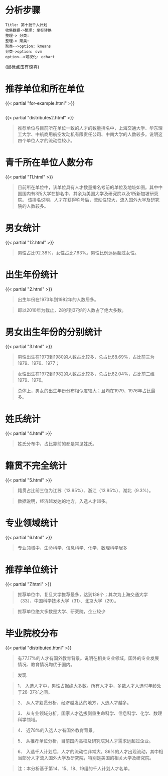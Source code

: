 <!--more-->
# 分析步骤

```sequence
Title: 第十批千人计划
收集数据->整理: 坐标转换
整理-> 分类: 
整理-> 聚类:
聚类-->option: kmeans
分类->option: svm
option-->可视化: echart
```

(鼠标点击有惊喜)
# 推荐单位和所在单位

{{< partial "for-example.html" >}}

##     
{{< partial "distributes2.html" >}}

> 推荐单位与目前所在单位一致的人才的数量排名中，上海交通大学、华东理工大学、中航商用航空发动机有限责任公司、中南大学的人数较多。说明这四个单位人才的流动性较小。

# 青千所在单位人数分布

{{< partial "11.html" >}}

> 目前所在单位中，该单位具有人才数量排名考前的单位及地址如图。其中中国国内有3所大学在排名中，其余为美国大学及研究院以及1所新加坡研究院。
该排名说明，人才在获得称号后，流动性较大，流入国外大学及研究院的人数较多。

# 男女统计

{{< partial "12.html" >}}

> 男性占比92.38%，女性占比7.63%。男性比例远远超过女性。

# 出生年份统计

{{< partial "2.html" >}}

> 出生年份在1973年到1982年的人数居多。

> 即以2010年为截止，28岁到37岁的人数占了绝大多数。

# 男女出生年份的分别统计

{{< partial "3.html" >}}

> 男性出生在1973到1980的人数占比较多，总占比68.69%，占比前三为1979、1976、1977；

> 女性出生在1972到1982的人数占比较多，总占比82.04%，占比前二维1979、1976。

> 总体上，男女的出生年份分布相似度较大；且均在1979、1976年占比最多。

# 姓氏统计 
{{< partial "4.html" >}}

> 姓氏分布中，占比靠前的都是常见姓氏。

# 籍贯不完全统计

{{< partial "5.html" >}}

> 籍贯占比前三位为江苏（13.95%）、浙江（13.95%）、湖北（9.3%）。

> 数据说明，经济越发达的地方，入选人才越多。

# 专业领域统计

{{< partial "6.html" >}}

> 专业领域中，生命科学、信息科学、化学、数理科学居多

# 推荐单位统计

{{< partial "7.html" >}}

> 推荐单位中，复旦大学推荐最多，达到138个；其次为上海交通大学（33）、中国科学技术大学（31）、北京大学（29）。

> 推荐单位绝大多数是大学、研究院，企业较少

# 毕业院校分布

{{< partial "distributed.html" >}}

> 有77.17%的人才有国外教育背景。说明在相关专业领域，国外的专业发展情况、教育情况均优于国内。

<!-- # 分析结果 -->

<!-- ## echart Test  -->
<!-- ## 专业领域 -->
<!-- ![专业领域](/2pic.jpg "img") -->
<!-- ## 籍贯分布1 -->
<!-- ![籍贯分布](/3pic.jpg "img") -->

<!-- ## 籍贯分布2 -->
<!-- ![籍贯分布2](/6pic.jpg "img") -->
<!-- ## 男女数量 -->
<!-- ![男女数量](/4pic.jpg "img") -->

<!-- ## 推荐单位 -->
<!-- ![推荐单位](/5pic.jpg "img") -->

<!-- ## More [TODO] -->

<!-- # js代码 -->
<!-- ```js -->
<!-- option1 = { -->
<!-- backgroundColor: '#6c343c', -->

<!-- title: { -->
<!-- text: '籍贯分布不完全统计', -->
<!-- left: 'center', -->
<!-- top: 20, -->
<!-- textStyle: { -->
<!-- color: '#ccc' -->
<!-- } -->
<!-- }, -->

<!-- tooltip : { -->
<!-- trigger: 'item', -->
<!-- formatter: "{a} <br/>{b} : {c} ({d}%)" -->
<!-- }, -->

<!-- visualMap: { -->
<!-- show: false, -->
<!-- min: 80, -->
<!-- max: 600, -->
<!-- inRange: { -->
<!-- colorLightness: [0, 1] -->
<!-- } -->
<!-- }, -->
<!-- series : [ -->
<!-- { -->
<!-- name:'访问来源', -->
<!-- type:'pie', -->
<!-- radius : '55%', -->
<!-- center: ['50%', '50%'], -->
<!-- data:[ -->
<!-- {value:7, name:'安徽'}, -->
<!-- {value:12, name:'江苏'}, -->
<!-- {value:12, name:'浙江'}, -->
<!-- {value:8, name:'湖北'}, -->
<!-- {value:7, name:'湖南'}, -->
<!-- {value:5, name:'山东'}, -->
<!-- {value:5, name:'四川'}, -->
<!-- {value:5, name:'辽宁'}, -->
<!-- {value:4, name:'河南'}, -->
<!-- {value:4, name:'上海'}, -->
<!-- {value:6, name:'美籍'}, -->
<!-- {value:4, name:'福建'}, -->
<!-- {value:3, name:'河北'}, -->
<!-- {value:2, name:'重庆'}, -->
<!-- {value:2, name:'江西'} -->
<!-- ].sort(function (a, b) { return a.value - b.value; }), -->
<!-- roseType: 'radius', -->
<!-- label: { -->
<!-- normal: { -->
<!-- textStyle: { -->
<!-- color: 'rgba(255, 255, 255, 0.3)' -->
<!-- } -->
<!-- } -->
<!-- }, -->
<!-- labelLine: { -->
<!-- normal: { -->
<!-- lineStyle: { -->
<!-- color: 'rgba(255, 255, 255, 0.3)' -->
<!-- }, -->
<!-- smooth: 0.2, -->
<!-- length: 10, -->
<!-- length2: 20 -->
<!-- } -->
<!-- }, -->
<!-- itemStyle: { -->
<!-- normal: { -->
<!-- color: '#000000', -->
<!-- shadowBlur: 200, -->
<!-- shadowColor: 'rgba(0, 0, 0, 0.5)' -->
<!-- } -->
<!-- }, -->

<!-- animationType: 'scale', -->
<!-- animationEasing: 'elasticOut', -->
<!-- animationDelay: function (idx) { -->
<!-- return Math.random() * 200; -->
<!-- } -->
<!-- } -->
<!-- ] -->
<!-- }; -->






<!-- option2 = { -->
<!-- title: { -->
<!-- text: '推荐单位统计', -->
<!-- subtext: '数据' -->
<!-- }, -->
<!-- tooltip: { -->
<!-- trigger: 'axis', -->
<!-- axisPointer: { -->
<!-- type: 'shadow' -->
<!-- } -->
<!-- }, -->
<!-- legend: { -->

<!-- }, -->
<!-- grid: { -->
<!-- left: '3%', -->
<!-- right: '4%', -->
<!-- bottom: '3%', -->
<!-- containLabel: true -->
<!-- }, -->
<!-- xAxis: { -->
<!-- type: 'value', -->
<!-- boundaryGap: [0, 0.01] -->
<!-- }, -->
<!-- yAxis: { -->
<!-- type: 'category', -->
<!-- data: ['复旦大学','上海交通大学','北京大学', -->
<!-- '中国科学技术大学','清华大学','南京大学','中南大学','浙江大学' -->
<!-- ,'哈尔滨工业大学','同济大学','中国科学院上海生命科学研究院','中航商用航空发动机有限责任公司','西安交通大学', -->
<!-- '上海交通大学','华东理工大学','中山大学','华中科技大学','四川大学','大连理工大学'] -->
<!-- }, -->
<!-- series: [ -->

<!-- { -->
<!-- name: '推荐单位统计', -->
<!-- type: 'bar', -->
<!-- data: [138, 33, 28, 31, 17, 10,8,13,8,11,8,6,6,6,5,5,6,5,5] -->
<!-- } -->
<!-- ] -->
<!-- }; -->






<!-- var  option = { -->
<!-- title : { -->
<!-- text: '姓氏统计', -->
<!-- subtext: '选取了数量较多的几种姓氏', -->
<!-- x:'center' -->
<!-- }, -->
<!-- tooltip : { -->
<!-- trigger: 'item', -->
<!-- formatter: "{a} <br/>{b} : {c} ({d}%)" -->
<!-- }, -->
<!-- legend: { -->
<!-- orient: 'vertical', -->
<!-- left: 'left', -->
<!-- data: ['王','李','张','陈','刘','徐','黄','周','赵','杨','孙','朱','吴','肖','马','陆',] -->
<!-- }, -->
<!-- series : [ -->
<!-- { -->
<!-- name: '访问来源', -->
<!-- type: 'pie', -->
<!-- radius : '55%', -->
<!-- center: ['50%', '60%'], -->
<!-- data:[ -->
<!-- {value:43, name:'王'}, -->
<!-- {value:34, name:'李'}, -->
<!-- {value:29, name:'张'}, -->
<!-- {value:28, name:'陈'}, -->
<!-- {value:28, name:'刘'}, -->
<!-- {value:16, name:'徐'}, -->
<!-- {value:16, name:'黄'}, -->
<!-- {value:15, name:'周'}, -->
<!-- {value:13, name:'赵'}, -->
<!-- {value:12, name:'杨'}, -->
<!-- {value:11, name:'孙'}, -->
<!-- {value:10, name:'朱'}, -->
<!-- {value:9, name:'吴'}, -->
<!-- {value:8, name:'肖'}, -->
<!-- {value:7, name:'马'}, -->
<!-- {value:6, name:'陆'}, -->
<!-- ], -->
<!-- itemStyle: { -->
<!-- emphasis: { -->
<!-- shadowBlur: 10, -->
<!-- shadowOffsetX: 0, -->
<!-- shadowColor: 'rgba(0, 0, 0, 0.5)' -->
<!-- } -->
<!-- } -->
<!-- } -->
<!-- ] -->
<!-- }; -->
<!-- ``` -->

> 发现

> 1、	入选人才中，男性占据绝大多数。所有人才中，多数人才入选时年龄处于28-37岁之间。

> 2、	从人才籍贯分析，经济越发达的地方，入选人才越多。

> 3、	从专业领域分析，国家人才选拔侧重生命科学、信息科学、化学、数理科学领域。

> 4、	近78%的入选人才有国外教育背景。

> 5、	从推荐单位分析，目前国内高校及研究院对人才需求远超过企业。

> 6、	入选千人计划后，人才的流动性非常大。86%的人才出现流动，其中相当部分人才流入国外大学及研究院，特别是美国的相关大学及研究院。

> 注：本分析基于第14、15、18、19组的千人计划人才名单。

